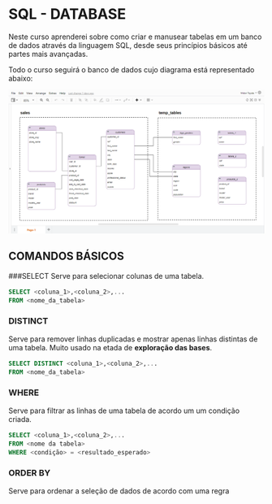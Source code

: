 # SQL - DATABASE

Neste curso aprenderei sobre como criar e manusear tabelas em um banco de dados através da linguagem SQL, desde seus princípios básicos até partes mais avançadas.

Todo o curso seguirá o banco de dados cujo diagrama está representado abaixo:

![diagrama-de-classes](diagrama-de-classes.PNG)

## COMANDOS BÁSICOS

###SELECT
Serve para selecionar colunas de uma tabela.

~~~SQL
SELECT <coluna_1>,<coluna_2>,...
FROM <nome_da_tabela>
~~~

### DISTINCT
Serve para remover linhas duplicadas e mostrar apenas linhas distintas de uma tabela. 
Muito usado na etada de **exploração das bases**.

~~~SQL
SELECT DISTINCT <coluna_1>,<coluna_2>,...
FROM <nome_da_tabela>
~~~

### WHERE
Serve para filtrar as linhas de uma tabela de acordo um um condição criada.

~~~SQL
SELECT <coluna_1>,<coluna_2>,...
FROM <nome da tabela>
WHERE <condição> = <resultado_esperado>
~~~

### ORDER BY
Serve para ordenar a seleção de dados de acordo com uma regra 
